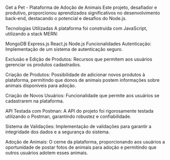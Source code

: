 Get a Pet - Plataforma de Adoção de Animais Este projeto, desafiador e produtivo, proporcionou aprendizados significativos no desenvolvimento back-end, destacando o potencial e desafios do Node.js.

Tecnologias Utilizadas A plataforma foi construída com JavaScript, utilizando a stack MERN:

MongoDB Express.js React.js Node.js Funcionalidades Autenticação: Implementação de um sistema de autenticação seguro.

Exclusão e Edição de Produtos: Recursos que permitem aos usuários gerenciar os produtos cadastrados.

Criação de Produtos: Possibilidade de adicionar novos produtos à plataforma, permitindo que donos de animais postem informações sobre animais disponíveis para adoção.

Criação de Novos Usuários: Funcionalidade que permite aos usuários se cadastrarem na plataforma.

API Testada com Postman: A API do projeto foi rigorosamente testada utilizando o Postman, garantindo robustez e confiabilidade.

Sistema de Validações: Implementação de validações para garantir a integridade dos dados e a segurança do sistema.

Adoção de Animais: O cerne da plataforma, proporcionando aos usuários a oportunidade de postar fotos de animais para adoção e permitindo que outros usuários adotem esses animais.
